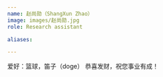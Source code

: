 ```yaml
---
name: 赵尚勋（ShangXun Zhao）
image: images/赵尚勋.jpg
role: Research assistant

aliases:

---
```

爱好：篮球，笛子（doge）
恭喜发财，祝您事业有成！
